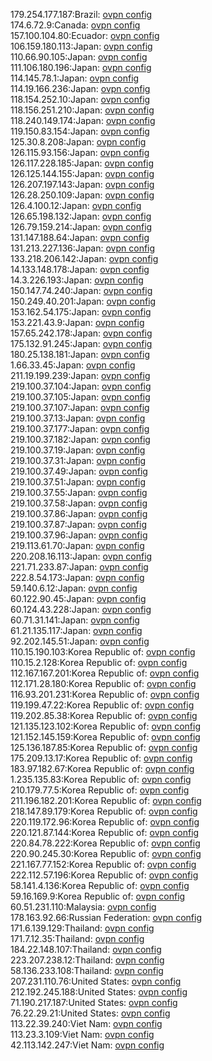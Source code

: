 179.254.177.187:Brazil: [ovpn config](vpn/179_254_177_187.ovpn)  
174.6.72.9:Canada: [ovpn config](vpn/174_6_72_9.ovpn)  
157.100.104.80:Ecuador: [ovpn config](vpn/157_100_104_80.ovpn)  
106.159.180.113:Japan: [ovpn config](vpn/106_159_180_113.ovpn)  
110.66.90.105:Japan: [ovpn config](vpn/110_66_90_105.ovpn)  
111.106.180.196:Japan: [ovpn config](vpn/111_106_180_196.ovpn)  
114.145.78.1:Japan: [ovpn config](vpn/114_145_78_1.ovpn)  
114.19.166.236:Japan: [ovpn config](vpn/114_19_166_236.ovpn)  
118.154.252.10:Japan: [ovpn config](vpn/118_154_252_10.ovpn)  
118.156.251.210:Japan: [ovpn config](vpn/118_156_251_210.ovpn)  
118.240.149.174:Japan: [ovpn config](vpn/118_240_149_174.ovpn)  
119.150.83.154:Japan: [ovpn config](vpn/119_150_83_154.ovpn)  
125.30.8.208:Japan: [ovpn config](vpn/125_30_8_208.ovpn)  
126.115.93.156:Japan: [ovpn config](vpn/126_115_93_156.ovpn)  
126.117.228.185:Japan: [ovpn config](vpn/126_117_228_185.ovpn)  
126.125.144.155:Japan: [ovpn config](vpn/126_125_144_155.ovpn)  
126.207.197.143:Japan: [ovpn config](vpn/126_207_197_143.ovpn)  
126.28.250.109:Japan: [ovpn config](vpn/126_28_250_109.ovpn)  
126.4.100.12:Japan: [ovpn config](vpn/126_4_100_12.ovpn)  
126.65.198.132:Japan: [ovpn config](vpn/126_65_198_132.ovpn)  
126.79.159.214:Japan: [ovpn config](vpn/126_79_159_214.ovpn)  
131.147.188.64:Japan: [ovpn config](vpn/131_147_188_64.ovpn)  
131.213.227.136:Japan: [ovpn config](vpn/131_213_227_136.ovpn)  
133.218.206.142:Japan: [ovpn config](vpn/133_218_206_142.ovpn)  
14.133.148.178:Japan: [ovpn config](vpn/14_133_148_178.ovpn)  
14.3.226.193:Japan: [ovpn config](vpn/14_3_226_193.ovpn)  
150.147.74.240:Japan: [ovpn config](vpn/150_147_74_240.ovpn)  
150.249.40.201:Japan: [ovpn config](vpn/150_249_40_201.ovpn)  
153.162.54.175:Japan: [ovpn config](vpn/153_162_54_175.ovpn)  
153.221.43.9:Japan: [ovpn config](vpn/153_221_43_9.ovpn)  
157.65.242.178:Japan: [ovpn config](vpn/157_65_242_178.ovpn)  
175.132.91.245:Japan: [ovpn config](vpn/175_132_91_245.ovpn)  
180.25.138.181:Japan: [ovpn config](vpn/180_25_138_181.ovpn)  
1.66.33.45:Japan: [ovpn config](vpn/1_66_33_45.ovpn)  
211.19.199.239:Japan: [ovpn config](vpn/211_19_199_239.ovpn)  
219.100.37.104:Japan: [ovpn config](vpn/219_100_37_104.ovpn)  
219.100.37.105:Japan: [ovpn config](vpn/219_100_37_105.ovpn)  
219.100.37.107:Japan: [ovpn config](vpn/219_100_37_107.ovpn)  
219.100.37.13:Japan: [ovpn config](vpn/219_100_37_13.ovpn)  
219.100.37.177:Japan: [ovpn config](vpn/219_100_37_177.ovpn)  
219.100.37.182:Japan: [ovpn config](vpn/219_100_37_182.ovpn)  
219.100.37.19:Japan: [ovpn config](vpn/219_100_37_19.ovpn)  
219.100.37.31:Japan: [ovpn config](vpn/219_100_37_31.ovpn)  
219.100.37.49:Japan: [ovpn config](vpn/219_100_37_49.ovpn)  
219.100.37.51:Japan: [ovpn config](vpn/219_100_37_51.ovpn)  
219.100.37.55:Japan: [ovpn config](vpn/219_100_37_55.ovpn)  
219.100.37.58:Japan: [ovpn config](vpn/219_100_37_58.ovpn)  
219.100.37.86:Japan: [ovpn config](vpn/219_100_37_86.ovpn)  
219.100.37.87:Japan: [ovpn config](vpn/219_100_37_87.ovpn)  
219.100.37.96:Japan: [ovpn config](vpn/219_100_37_96.ovpn)  
219.113.61.70:Japan: [ovpn config](vpn/219_113_61_70.ovpn)  
220.208.16.113:Japan: [ovpn config](vpn/220_208_16_113.ovpn)  
221.71.233.87:Japan: [ovpn config](vpn/221_71_233_87.ovpn)  
222.8.54.173:Japan: [ovpn config](vpn/222_8_54_173.ovpn)  
59.140.6.12:Japan: [ovpn config](vpn/59_140_6_12.ovpn)  
60.122.90.45:Japan: [ovpn config](vpn/60_122_90_45.ovpn)  
60.124.43.228:Japan: [ovpn config](vpn/60_124_43_228.ovpn)  
60.71.31.141:Japan: [ovpn config](vpn/60_71_31_141.ovpn)  
61.21.135.117:Japan: [ovpn config](vpn/61_21_135_117.ovpn)  
92.202.145.51:Japan: [ovpn config](vpn/92_202_145_51.ovpn)  
110.15.190.103:Korea Republic of: [ovpn config](vpn/110_15_190_103.ovpn)  
110.15.2.128:Korea Republic of: [ovpn config](vpn/110_15_2_128.ovpn)  
112.167.167.201:Korea Republic of: [ovpn config](vpn/112_167_167_201.ovpn)  
112.171.28.180:Korea Republic of: [ovpn config](vpn/112_171_28_180.ovpn)  
116.93.201.231:Korea Republic of: [ovpn config](vpn/116_93_201_231.ovpn)  
119.199.47.22:Korea Republic of: [ovpn config](vpn/119_199_47_22.ovpn)  
119.202.85.38:Korea Republic of: [ovpn config](vpn/119_202_85_38.ovpn)  
121.135.123.102:Korea Republic of: [ovpn config](vpn/121_135_123_102.ovpn)  
121.152.145.159:Korea Republic of: [ovpn config](vpn/121_152_145_159.ovpn)  
125.136.187.85:Korea Republic of: [ovpn config](vpn/125_136_187_85.ovpn)  
175.209.13.17:Korea Republic of: [ovpn config](vpn/175_209_13_17.ovpn)  
183.97.182.67:Korea Republic of: [ovpn config](vpn/183_97_182_67.ovpn)  
1.235.135.83:Korea Republic of: [ovpn config](vpn/1_235_135_83.ovpn)  
210.179.77.5:Korea Republic of: [ovpn config](vpn/210_179_77_5.ovpn)  
211.196.182.201:Korea Republic of: [ovpn config](vpn/211_196_182_201.ovpn)  
218.147.89.179:Korea Republic of: [ovpn config](vpn/218_147_89_179.ovpn)  
220.119.172.96:Korea Republic of: [ovpn config](vpn/220_119_172_96.ovpn)  
220.121.87.144:Korea Republic of: [ovpn config](vpn/220_121_87_144.ovpn)  
220.84.78.222:Korea Republic of: [ovpn config](vpn/220_84_78_222.ovpn)  
220.90.245.30:Korea Republic of: [ovpn config](vpn/220_90_245_30.ovpn)  
221.167.77.152:Korea Republic of: [ovpn config](vpn/221_167_77_152.ovpn)  
222.112.57.196:Korea Republic of: [ovpn config](vpn/222_112_57_196.ovpn)  
58.141.4.136:Korea Republic of: [ovpn config](vpn/58_141_4_136.ovpn)  
59.16.169.9:Korea Republic of: [ovpn config](vpn/59_16_169_9.ovpn)  
60.51.231.110:Malaysia: [ovpn config](vpn/60_51_231_110.ovpn)  
178.163.92.66:Russian Federation: [ovpn config](vpn/178_163_92_66.ovpn)  
171.6.139.129:Thailand: [ovpn config](vpn/171_6_139_129.ovpn)  
171.7.12.35:Thailand: [ovpn config](vpn/171_7_12_35.ovpn)  
184.22.148.107:Thailand: [ovpn config](vpn/184_22_148_107.ovpn)  
223.207.238.12:Thailand: [ovpn config](vpn/223_207_238_12.ovpn)  
58.136.233.108:Thailand: [ovpn config](vpn/58_136_233_108.ovpn)  
207.231.110.76:United States: [ovpn config](vpn/207_231_110_76.ovpn)  
212.192.245.188:United States: [ovpn config](vpn/212_192_245_188.ovpn)  
71.190.217.187:United States: [ovpn config](vpn/71_190_217_187.ovpn)  
76.22.29.21:United States: [ovpn config](vpn/76_22_29_21.ovpn)  
113.22.39.240:Viet Nam: [ovpn config](vpn/113_22_39_240.ovpn)  
113.23.3.109:Viet Nam: [ovpn config](vpn/113_23_3_109.ovpn)  
42.113.142.247:Viet Nam: [ovpn config](vpn/42_113_142_247.ovpn)  
